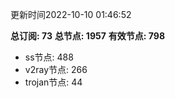 更新时间2022-10-10 01:46:52

**总订阅: 73**
**总节点: 1957**
**有效节点: 798**
- ss节点: 488
- v2ray节点: 266
- trojan节点: 44
